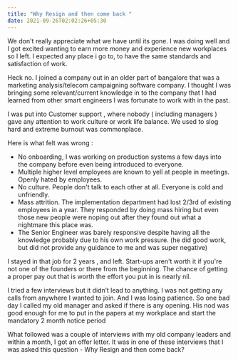 ```yaml
---
title: "Why Resign and then come back "
date: 2021-09-26T02:02:26+05:30
---
```


We don't really appreciate what we have until its gone. I was doing well and I got excited wanting to earn more money and experience new workplaces so I left. I expected any place i go to, to have the same standards and satisfaction of work. 

Heck no. I joined a company out in an older part of bangalore that was a marketing analysis/telecom campaigning software company. I thought I was bringing some relevant/current knowledge in to the company that I had learned from other smart engineers I was fortunate to work with in the past. 

I was put into Customer support , where nobody ( including managers ) gave any attention to work culture or work life balance. We used to slog hard and extreme burnout was commonplace.

Here is what felt was wrong : 

* No onboarding, I was working on production systems a few days into the company before even being introduced to everyone.  
* Multiple higher level employees are known to yell at people in meetings. Openly hated by employees. 
* No culture. People don't talk to each other at all. Everyone is cold and unfriendly. 
* Mass attrition. The implementation department had lost 2/3rd of existing employees in a year. They responded by doing mass hiring but even those new people were noping out after they found out what a nightmare this place was. 
* The Senior Engineer was barely responsive despite having all the knowledge probably due to his own work pressure. (he did good work, but did not provide any guidance to me and was super negative)
 
I stayed in that job for 2 years , and left. Start-ups aren't worth it if you're not one of the founders or there from the beginning. The chance of getting a proper pay out that is worth the effort you put in is nearly nil. 

I tried a few interviews but it didn’t lead to anything. I was not getting any calls from anywhere I wanted to join. And I was losing patience. So one bad day I called my old manager and asked if there is any opening. His nod was good enough for me to put in the papers at my workplace and start the mandatory 2 month notice period

What followed was a couple of interviews with my old company leaders and within a month, I got an offer letter. It was in one of these interviews that I was asked this question - Why Resign and then come back?
